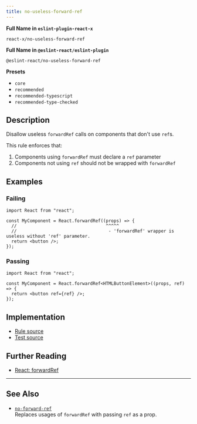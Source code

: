 ```yaml
---
title: no-useless-forward-ref
---
```


**Full Name in `eslint-plugin-react-x`**

```plain copy
react-x/no-useless-forward-ref
```

**Full Name in `@eslint-react/eslint-plugin`**

```plain copy
@eslint-react/no-useless-forward-ref
```

**Presets**

- `core`
- `recommended`
- `recommended-typescript`
- `recommended-type-checked`

## Description

Disallow useless `forwardRef` calls on components that don't use `ref`s.

This rule enforces that:

1. Components using `forwardRef` must declare a `ref` parameter
2. Components not using `ref` should not be wrapped with `forwardRef`

## Examples

### Failing

```tsx
import React from "react";

const MyComponent = React.forwardRef((props) => {
  //                                  ^^^^^
  //                                   - 'forwardRef' wrapper is useless without 'ref' parameter.
  return <button />;
});
```

### Passing

```tsx
import React from "react";

const MyComponent = React.forwardRef<HTMLButtonElement>((props, ref) => {
  return <button ref={ref} />;
});
```

## Implementation

- [Rule source](https://github.com/Rel1cx/eslint-react/tree/main/packages/plugins/eslint-plugin-react-x/src/rules/no-useless-forward-ref.ts)
- [Test source](https://github.com/Rel1cx/eslint-react/tree/main/packages/plugins/eslint-plugin-react-x/src/rules/no-useless-forward-ref.spec.ts)

## Further Reading

- [React: forwardRef](https://react.dev/reference/react/forwardRef)

---

## See Also

- [`no-forward-ref`](./no-forward-ref)\
  Replaces usages of `forwardRef` with passing `ref` as a prop.
